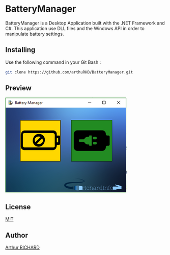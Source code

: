 # BatteryManager

BatteryManager is a Desktop Application built with the .NET Framework and C#. 
This application use DLL files and the Windows API in order to manipulate battery settings.

## Installing

Use the following command in your Git Bash :

```bash
git clone https://github.com/arthuRHD/BatteryManager.git
```
## Preview

![alt text](./BattaeryManager/img/all.PNG)

## License
[MIT](https://choosealicense.com/licenses/mit/)

## Author
[Arthur RICHARD](http://richardinfo.tk) 
